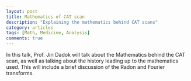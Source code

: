 ```yaml
---
layout: post
title: Mathematics of CAT scan
description: "Explaining the mathematics behind CAT scans"
category: articles
tags: [Math, Medicine, Analysis]
comments: true  
---
```

In this talk, Prof. Jiri Dadok will talk about the Mathematics behind the
CAT scan, as well as talking about the history leading up to the
mathematics used. This will include a brief discussion of the Radon and
Fourier transforms.

